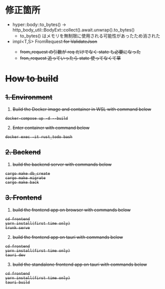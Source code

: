 # 修正箇所
- hyper::body::to_bytes() -> http_body_util::BodyExt::collect().await.unwrap().to_bytes()
    - to_bytes() はメモリを無制限に使用される可能性があったため消された
- impl<T,S> FromRequest<S> for ValidateJson<T>
    - from_request の引数が req だけでなく state も必要になった
    - fron_request 追っていったら state 使ってなくて草

# How to build
## 1. Environment
1. Build the Docker image and container in WSL with command below
```
docker-compose up -d --build
```
2. Enter container with command below
```
docker exec -it rust_todo bash
```

## 2. Backend
1. build the backend server with commands below
```
cargo make db_create
cargo make migrate
cargo make back
```

## 3. Frontend
1. build the frontend app on browser with commands below
```
cd frontend
yarn install(first time only)
trunk serve
```
2. build the frontend app on tauri with commands below
```
cd frontend
yarn install(first time only)
tauri dev
```
3. build the standalone frontend app on tauri with commands below
```
cd frontend
yarn install(first time only)
tauri build
```